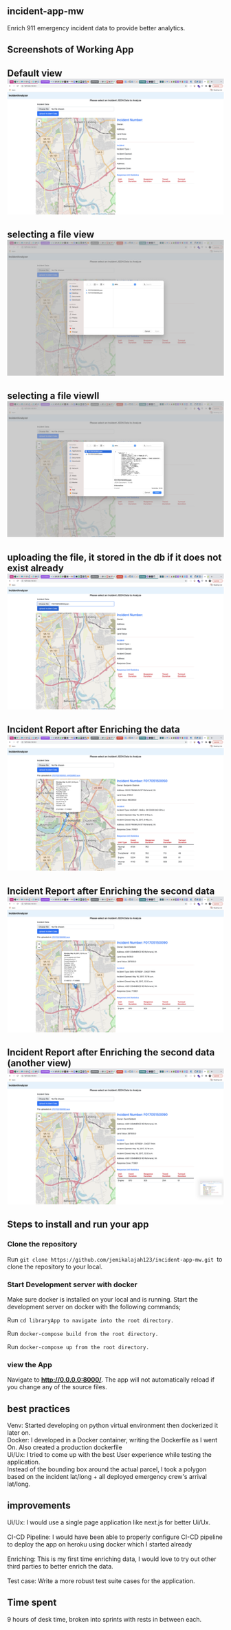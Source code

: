 ## incident-app-mw
Enrich 911 emergency incident data to provide better analytics.

## Screenshots of Working App

Default view
![](https://github.com/jemikalajah123/incident-app-mw/blob/master/docs/1.png?raw=true)
-----------
selecting a file view
![](https://github.com/jemikalajah123/incident-app-mw/blob/master/docs/2.png?raw=true)
-----------
selecting a file viewII
![](https://github.com/jemikalajah123/incident-app-mw/blob/master/docs/3.png?raw=true)
-----------
uploading the file, it stored in the db if it does not exist already
![](https://github.com/jemikalajah123/incident-app-mw/blob/master/docs/4.png?raw=true)
-----------
Incident Report after Enriching the data
![](https://github.com/jemikalajah123/incident-app-mw/blob/master/docs/5.png?raw=true)
-----------
Incident Report after Enriching the second data
![](https://github.com/jemikalajah123/incident-app-mw/blob/master/docs/7.png?raw=true)
-----------
Incident Report after Enriching the second data (another view)
![](https://github.com/jemikalajah123/incident-app-mw/blob/master/docs/9.png?raw=true)
-----------

## Steps to install and run your app

### Clone the repository
Run `git clone https://github.com/jemikalajah123/incident-app-mw.git `to clone the repository to your local.

### Start Development server with docker
Make sure docker is installed on your local and is running. Start the development server on docker with the following commands;

Run `cd libraryApp to navigate into the root directory.`

Run `docker-compose build from the root directory.`

Run `docker-compose up from the root directory.`

### view the App
Navigate to **http://0.0.0.0:8000/**. The app will not automatically reload if you change any of the source files.

## best practices
Venv: Started developing on python virtual environment then dockerized it later on.<br />
Docker: I developed in a Docker container, writing the Dockerfile as I went On. Also created a production dockerfile<br />
Ui/Ux: I tried to come up with the best User experience while testing the application.<br />
Instead of the bounding box around the actual parcel, I took a polygon based on the incident lat/long + all deployed emergency crew's arrival lat/long.<br />

## improvements
Ui/Ux: I would use a single page application like next.js for better Ui/Ux.<br /><br />
CI-CD Pipeline: I would have been able to properly configure CI-CD pipeline to deploy the app on heroku using docker which I started already<br /><br />
Enriching: This is my first time enriching data, I would love to try out other third parties to better enrich the data.<br /><br />
Test case: Write a more robust test suite cases for the application.


## Time spent
9 hours of desk time, broken into sprints with rests in between each.
